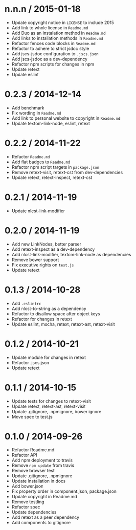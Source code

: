 
n.n.n / 2015-01-18
==================

  * Update copyright notice in `LICENSE` to include 2015
  * Add link to whole license in `Readme.md`
  * Add Duo as an instalation method in `Readme.md`
  * Add links to installation methods in `Readme.md`
  * Refactor fences code blocks in `Readme.md`
  * Refactor to adhere to strict jsdoc style
  * Add jscs-jsdoc configuration to `.jscs.json`
  * Add jscs-jsdoc as a dev-dependency
  * Refactor npm scripts for changes in npm
  * Update retext
  * Update eslint

0.2.3 / 2014-12-14
==================

 * Add benchmark
 * Fix wording in `Readme.md`
 * Add link to personal website to copyright in `Readme.md`
 * Update textom-link-node, eslint, retext

0.2.2 / 2014-11-22
==================

 * Refactor `Readme.md`
 * Add flat badges to `Readme.md`
 * Refactor npm script targets in `package.json`
 * Remove retext-visit, retext-cst from dev-dependencies
 * Update retext, retext-inspect, retext-cst

0.2.1 / 2014-11-19
==================

 * Update nlcst-link-modifier

0.2.0 / 2014-11-19
==================

 * Add new LinkNodes, better parser
 * Add retext-inspect as a dev-dependency
 * Add nlcst-link-modifier, textom-link-node as dependencies
 * Remove bower support
 * Fix executive rights on `test.js`
 * Update retext

0.1.3 / 2014-10-28
==================

 * Add `.eslintrc`
 * Add nlcst-to-string as a dependency
 * Refactor to disallow space after object keys
 * Refactor for changes in retext
 * Update eslint, mocha, retext, retext-ast, retext-visit

0.1.2 / 2014-10-21
==================

 * Update module for changes in retext
 * Refactor .jscs.json
 * Update retext

0.1.1 / 2014-10-15
==================

 * Update tests for changes to retext-visit
 * Update retext, retext-ast, retext-visit
 * Update .gitignore, .npmignore, bower ignore
 * Move spec to test.js

0.1.0 / 2014-09-26
==================

 * Refactor Readme.md
 * Refactor API
 * Add npm deployment to travis
 * Remove `npm update` from travis
 * Remove browser test
 * Update .gitignore, .npmignore
 * Update Installation in docs
 * Add bower.json
 * Fix property order in component.json, package.json
 * Update copyright in Readme.md
 * Remove testling
 * Refactor spec
 * Update dependencies
 * Add retext as a peer dependency
 * Add components to gitignore
